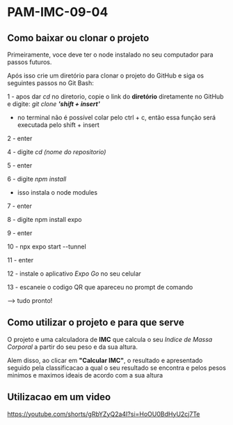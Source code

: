 # PAM-IMC-09-04



## Como baixar ou clonar o projeto

Primeiramente, voce deve ter o node instalado no seu computador para passos futuros.

Após isso crie um diretório para clonar o projeto do GitHub e siga os seguintes passos no Git Bash:

1 - apos dar _cd_ no diretorio, copie o link do **diretório** diretamente no GitHub e digite: _git clone **'shift + insert'**_
- no terminal não é possível colar pelo ctrl + c, então essa função será executada pelo shift + insert

2 - enter

4 - digite _cd (nome do repositorio)_

5 - enter

6 - digite _npm install_
- isso instala o node modules

7 - enter

8 - digite npm install expo

9 - enter

10 - npx expo start --tunnel

11 - enter

12 - instale o aplicativo *Expo Go* no seu celular

13 - escaneie o codigo QR que apareceu no prompt de comando

--> tudo pronto!



## Como utilizar o projeto e para que serve

O projeto e uma calculadora de **IMC** que calcula o seu *Indice de Massa Corporal* a partir do seu peso e da sua altura.

Alem disso, ao clicar em **"Calcular IMC"**, o resultado e apresentado seguido pela classificacao a qual o seu resultado se encontra e pelos pesos minimos e maximos ideais de acordo com a sua altura



## Utilizacao em um video

https://youtube.com/shorts/gRbYZyQ2a4I?si=HoOU0BdHyU2cj7Te